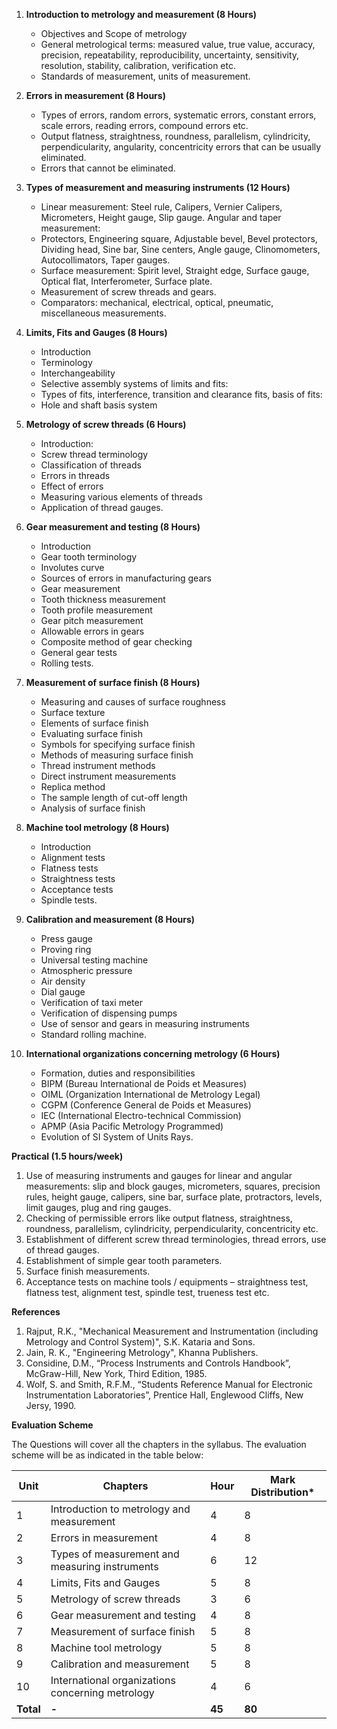 1. **Introduction to metrology and measurement (8 Hours)**
   - Objectives and Scope of metrology
   - General metrological terms: measured value, true value, accuracy, precision, repeatability, reproducibility, uncertainty, sensitivity, resolution, stability, calibration, verification etc.
   - Standards of measurement, units of measurement.

2. **Errors in measurement (8 Hours)**
   - Types of errors, random errors, systematic errors, constant errors, scale errors, reading errors, compound errors etc.
   - Output flatness, straightness, roundness, parallelism, cylindricity, perpendicularity, angularity, concentricity errors that can be usually eliminated.
   - Errors that cannot be eliminated.

3. **Types of measurement and measuring instruments (12 Hours)**
   - Linear measurement: Steel rule, Calipers, Vernier Calipers, Micrometers, Height gauge, Slip gauge. Angular and taper measurement:
   - Protectors, Engineering square, Adjustable bevel, Bevel protectors, Dividing head, Sine bar, Sine centers, Angle gauge, Clinomometers, Autocollimators, Taper gauges.
   - Surface measurement: Spirit level, Straight edge, Surface gauge, Optical flat, Interferometer, Surface plate.
   - Measurement of screw threads and gears.
   - Comparators: mechanical, electrical, optical, pneumatic, miscellaneous measurements.

4. **Limits, Fits and Gauges (8 Hours)**
   - Introduction
   - Terminology
   - Interchangeability
   - Selective assembly systems of limits and fits:
   - Types of fits, interference, transition and clearance fits, basis of fits:
   - Hole and shaft basis system

5. **Metrology of screw threads (6 Hours)**
   - Introduction:
   - Screw thread terminology
   - Classification of threads
   - Errors in threads
   - Effect of errors
   - Measuring various elements of threads
   - Application of thread gauges.

6. **Gear measurement and testing (8 Hours)**
   - Introduction
   - Gear tooth terminology
   - Involutes curve
   - Sources of errors in manufacturing gears
   - Gear measurement
   - Tooth thickness measurement
   - Tooth profile measurement
   - Gear pitch measurement
   - Allowable errors in gears
   - Composite method of gear checking
   - General gear tests
   - Rolling tests.

7. **Measurement of surface finish (8 Hours)**
   - Measuring and causes of surface roughness
   - Surface texture
   - Elements of surface finish
   - Evaluating surface finish
   - Symbols for specifying surface finish
   - Methods of measuring surface finish
   - Thread instrument methods
   - Direct instrument measurements
   - Replica method
   - The sample length of cut-off length
   - Analysis of surface finish

8. **Machine tool metrology (8 Hours)**
   - Introduction
   - Alignment tests
   - Flatness tests
   - Straightness tests
   - Acceptance tests
   - Spindle tests.

9. **Calibration and measurement (8 Hours)**
   - Press gauge
   - Proving ring
   - Universal testing machine
   - Atmospheric pressure
   - Air density
   - Dial gauge
   - Verification of taxi meter
   - Verification of dispensing pumps
   - Use of sensor and gears in measuring instruments
   - Standard rolling machine.

10. **International organizations concerning metrology (6 Hours)**
    - Formation, duties and responsibilities
    - BIPM (Bureau International de Poids et Measures)
    - OIML (Organization International de Metrology Legal)
    - CGPM (Conference General de Poids et Measures)
    - IEC (International Electro-technical Commission)
    - APMP (Asia Pacific Metrology Programmed)
    - Evolution of SI System of Units Rays.

**Practical (1.5 hours/week)**

1. Use of measuring instruments and gauges for linear and angular measurements: slip and block gauges, micrometers, squares, precision rules, height gauge, calipers, sine bar, surface plate, protractors, levels, limit gauges, plug and ring gauges.
2. Checking of permissible errors like output flatness, straightness, roundness, parallelism, cylindricity, perpendicularity, concentricity etc.
3. Establishment of different screw thread terminologies, thread errors, use of thread gauges.
4. Establishment of simple gear tooth parameters.
5. Surface finish measurements.
6. Acceptance tests on machine tools / equipments – straightness test, flatness test, alignment test, spindle test, trueness test etc.

**References**

1. Rajput, R.K., "Mechanical Measurement and Instrumentation (including Metrology and Control System)", S.K. Kataria and Sons.
2. Jain, R. K., "Engineering Metrology", Khanna Publishers.
3. Considine, D.M., “Process Instruments and Controls Handbook”, McGraw-Hill, New York, Third Edition, 1985.
4. Wolf, S. and Smith, R.F.M., “Students Reference Manual for Electronic Instrumentation Laboratories”, Prentice Hall, Englewood Cliffs, New Jersy, 1990.

**Evaluation Scheme**

The Questions will cover all the chapters in the syllabus. The evaluation scheme will be as indicated in the table below:

| Unit      | Chapters                                         | Hour   | Mark Distribution* |
| --------- | ------------------------------------------------ | ------ | ------------------ |
| 1         | Introduction to metrology and measurement        | 4      | 8                  |
| 2         | Errors in measurement                            | 4      | 8                  |
| 3         | Types of measurement and measuring instruments   | 6      | 12                 |
| 4         | Limits, Fits and Gauges                          | 5      | 8                  |
| 5         | Metrology of screw threads                       | 3      | 6                  |
| 6         | Gear measurement and testing                     | 4      | 8                  |
| 7         | Measurement of surface finish                    | 5      | 8                  |
| 8         | Machine tool metrology                           | 5      | 8                  |
| 9         | Calibration and measurement                      | 5      | 8                  |
| 10        | International organizations concerning metrology | 4      | 6                  |
| **Total** | **-**                                            | **45** | **80**             |

